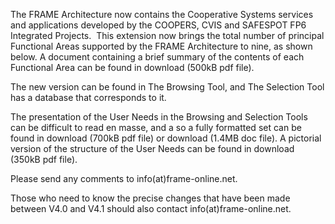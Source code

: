 The FRAME Architecture now contains the Cooperative Systems services and applications developed by the COOPERS, CVIS and SAFESPOT FP6 Integrated Projects.  This extension now brings the total number of principal Functional Areas supported by the FRAME Architecture to nine, as shown below. A document containing a brief summary of the contents of each Functional Area can be found in download (500kB pdf file).

The new version can be found in The Browsing Tool, and The Selection Tool has a database that corresponds to it.

The presentation of the User Needs in the Browsing and Selection Tools can be difficult to read en masse, and a so a fully formatted set can be found in download (700kB pdf file) or download (1.4MB doc file). A pictorial version of the structure of the User Needs can be found in download (350kB pdf file).

Please send any comments to info(at)frame-online.net.

Those who need to know the precise changes that have been made between V4.0 and V4.1 should also contact info(at)frame-online.net.